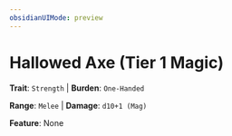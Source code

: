 ```yaml
---
obsidianUIMode: preview
---
```

# Hallowed Axe (Tier 1 Magic)

**Trait**: `Strength` | **Burden**: `One-Handed`

**Range**: `Melee` | **Damage**: `d10+1 (Mag)`

**Feature**: None
